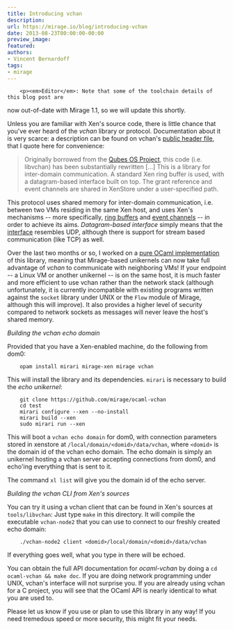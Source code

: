 ```yaml
---
title: Introducing vchan
description:
url: https://mirage.io/blog/introducing-vchan
date: 2013-08-23T00:00:00-00:00
preview_image:
featured:
authors:
- Vincent Bernardoff
tags:
- mirage
---
```



        <p><em>Editor</em>: Note that some of the toolchain details of this blog post are
now out-of-date with Mirage 1.1, so we will update this shortly.</p>
<p>Unless you are familiar with Xen's source code, there is little chance
that you've ever heard of the <em>vchan</em> library or
protocol. Documentation about it is very scarce: a description can be
found on vchan's
<a href="http://xenbits.xen.org/gitweb/?p=xen.git%3Ba=blob%3Bf=xen/include/public/io/libxenvchan.h%3Bhb=HEAD">public header file</a>,
that I quote here for convenience:</p>
<blockquote>
<p>Originally borrowed from the
<a href="http://www.qubes-os.org">Qubes OS Project</a>, this code (i.e. libvchan)
has been substantially rewritten [...]
This is a library for inter-domain communication.  A standard Xen ring
buffer is used, with a datagram-based interface built on top.  The
grant reference and event channels are shared in XenStore under a
user-specified path.</p>
</blockquote>
<p>This protocol uses shared memory for inter-domain communication,
i.e. between two VMs residing in the same Xen host, and uses Xen's
mechanisms -- more specifically,
<a href="http://www.informit.com/articles/article.aspx?p=1160234&amp;seqNum=3">ring buffers</a>
and
<a href="http://xenbits.xen.org/gitweb/?p=xen.git%3Ba=blob%3Bf=tools/libxc/xenctrl.h%3Bh=f2cebafc9ddd4815ffc73fcf9e0d292b1d4c91ff%3Bhb=HEAD#l934">event channels</a>
-- in order to achieve its aims. <em>Datagram-based interface</em> simply
means that the
<a href="http://xenbits.xen.org/gitweb/?p=xen.git%3Ba=blob%3Bf=tools/libvchan/libxenvchan.h%3Bh=6365d36a06f8c8f56454724cefc4c2f1d39beba2%3Bhb=HEAD">interface</a>
resembles UDP, although there is support for stream based communication (like
TCP) as well.</p>
<p>Over the last two months or so, I worked on a <a href="http://github.com/mirage/ocaml-vchan">pure OCaml
implementation</a> of this library, meaning
that Mirage-based unikernels can now take full advantage of <em>vchan</em> to
communicate with neighboring VMs! If your endpoint -- a Linux VM or another
unikernel -- is on the same host, it is much faster and more efficient to use
vchan rather than the network stack (although unfortunately, it is currently
incompatible with existing programs written against the <code>socket</code> library under
UNIX or the <code>Flow</code> module of Mirage, although this will improve). It also
provides a higher level of security compared to network sockets as messages
will never leave the host's shared memory.</p>
<p><em>Building the vchan echo domain</em></p>
<p>Provided that you have a Xen-enabled machine, do the following from
dom0:</p>
<pre><code>    opam install mirari mirage-xen mirage vchan
</code></pre>
<p>This will install the library and its dependencies. <code>mirari</code> is
necessary to build the <em>echo unikernel</em>:</p>
<pre><code>    git clone https://github.com/mirage/ocaml-vchan
    cd test
    mirari configure --xen --no-install
    mirari build --xen
    sudo mirari run --xen
</code></pre>
<p>This will boot a <code>vchan echo domain</code> for dom0, with connection
parameters stored in xenstore at <code>/local/domain/&lt;domid&gt;/data/vchan</code>,
where <code>&lt;domid&gt;</code> is the domain id of the vchan echo domain. The echo
domain is simply an unikernel hosting a vchan server accepting
connections from dom0, and echo'ing everything that is sent to it.</p>
<p>The command <code>xl list</code> will give you the domain id of the echo
server.</p>
<p><em>Building the vchan CLI from Xen's sources</em></p>
<p>You can try it using a vchan client that can be found in Xen's sources
at <code>tools/libvchan</code>: Just type <code>make</code> in this directory. It will
compile the executable <code>vchan-node2</code> that you can use to connect to
our freshly created echo domain:</p>
<pre><code>    ./vchan-node2 client &lt;domid&gt;/local/domain/&lt;domid&gt;/data/vchan
</code></pre>
<p>If everything goes well, what you type in there will be echoed.</p>
<p>You can obtain the full API documentation for <em>ocaml-vchan</em> by doing a
<code>cd ocaml-vchan &amp;&amp; make doc</code>. If you are doing network programming
under UNIX, vchan's interface will not surprise you. If you are
already using vchan for a C project, you will see that the OCaml API
is nearly identical to what you are used to.</p>
<p>Please let us know if you use or plan to use this library in any way!
If you need tremedous speed or more security, this might fit your
needs.</p>

      
